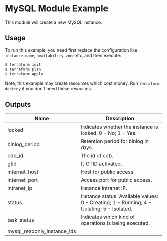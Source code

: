 # MySQL Module Example

This module will create a new MySQL Instance.

## Usage

To run this example, you need first replace the configuration like `instance_name`, `availability_zone` etc, and then execute:

```bash
$ terraform init
$ terraform plan
$ terraform apply
```

Note, this example may create resources which cost money. Run `terraform destroy` if you don't need these resources.

## Outputs

| Name | Description |
|------|-------------|
| locked | Indicates whether the instance is locked. 0 - No; 1 - Yes. |
| binlog_period | Retention period for binlog in days. |
| cdb_id | The id of cdb. |
| gtid | Is GTID activated. |
| internet_host | Host for public access. |
| internet_port | Access port for public access. |
| intranet_ip | instance intranet IP. |
| status | Instance status. Available values: 0 - Creating; 1 - Running; 4 - Isolating; 5 - Isolated. |
| task_status | Indicates which kind of operations is being executed. |
| mysql_readonly_instance_ids |  |